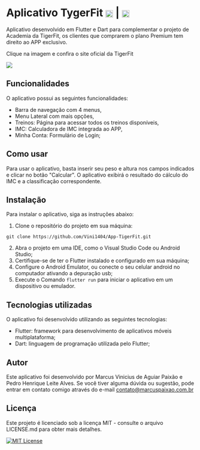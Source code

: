 
# Aplicativo TygerFit <img align="center" alt="Vini-HTML" height="20" width="20" src="https://cdn.jsdelivr.net/gh/devicons/devicon/icons/dart/dart-original.svg" /> | <img align="center" alt="Vini-HTML" height="20" width="20" src="https://cdn.jsdelivr.net/gh/devicons/devicon/icons/flutter/flutter-original.svg" />

Aplicativo desenvolvido em Flutter e Dart para complementar o projeto de Academia da TigerFit, os clientes que comprarem o plano Premium tem direito ao APP exclusivo.

Clique na imagem e confira o site oficial da TigerFit <br>

[<img src="https://tygerfit.marcuspaixao.com.br/img/Logo%20TigerFit%20Branco.png">](https://tygerfit.marcuspaixao.com.br/)


## Funcionalidades

O aplicativo possui as seguintes funcionalidades:
- Barra de navegação com 4 menus,
- Menu Lateral com mais opções,
- Treinos: Página para acessar todos os treinos disponíveis,
- IMC: Calculadora de IMC integrada ao APP,
- Minha Conta: Formulário de Login;

## Como usar

Para usar o aplicativo, basta inserir seu peso e altura nos campos indicados e clicar no botão "Calcular". O aplicativo exibirá o resultado do cálculo do IMC e a classificação correspondente.

## Instalação

Para instalar o aplicativo, siga as instruções abaixo:

1. Clone o repositório do projeto em sua máquina:
```git
git clone https://github.com/Vini1404/App-TigerFit.git
```
2. Abra o projeto em uma IDE, como o Visual Studio Code ou Android Studio;
3. Certifique-se de ter o Flutter instalado e configurado em sua máquina;
4. Configure o Android Emulator, ou conecte o seu celular android no computador ativando a depuração usb;
5. Execute o Comando `flutter run` para iniciar o aplicativo em um dispositivo ou emulador.

## Tecnologias utilizadas

O aplicativo foi desenvolvido utilizando as seguintes tecnologias:

- Flutter: framework para desenvolvimento de aplicativos móveis multiplataforma;
- Dart: linguagem de programação utilizada pelo Flutter;

## Autor

Este aplicativo foi desenvolvido por Marcus Vinicius de Aguiar Paixão e Pedro Henrique Leite Alves. Se você tiver alguma dúvida ou sugestão, pode entrar em contato comigo através do e-mail contato@marcuspaixao.com.br


## Licença

Este projeto é licenciado sob a licença MIT - consulte o arquivo LICENSE.md para obter mais detalhes.

[![MIT License](https://img.shields.io/badge/License-MIT-green.svg)](https://github.com/Vini1404/App-TigerFit/blob/main/LICENSE.md)
